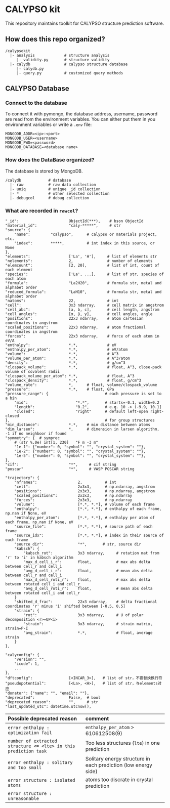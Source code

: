 # CALYPSO kit

This repository maintains toolkit for CALYPSO structure prediction software.

## How does this repo organized?

    /calypsokit
      |- analysis             # structure analysis
         |- validity.py       # structure validity
      |- calydb               # calypso structure database
         |- calydb.py
         |- query.py          # customized query methods

## CALYPSO Database

### Connect to the database

To connect it with pymongo, the database address, username, password are read from
the environment variables. You can either put them in you environment variables or
write a `.env` file:

```properties
MONGODB_ADDR=<ip>:<port>
MONGODB_USER=<username>
MONGODB_PWD=<password>
MONGODB_DATABASE=<database name>
```

### How does the DataBase organized?

The database is stored by MongoDB.

    /calydb            # database
      |- raw           # raw data collection
      |- uniq          # unique _id collection
      |- *             # other selected collection
      |- debugcol      # debug collection

### What are recorded in `rawcol`?


    "_id":                      ObjectId(***),    # bson ObjectId
    "material_id":              "caly-*****",     # str
    "source": {
        "name":         "calypso",      # calypso or materials project, etc.
        "index":        *****,          # int index in this source, or None
    },
    "elements":                 ['La', 'H'],     # list of elements str
    "nelements":                2,               # number of elements
    "elemcount":                [2, 20],         # list of int, count of each element
    "species":                  ['La', ...],     # list of str, species of each atom
    "formula":                  "La2H20",        # formula str, metal and alphabet order
    "reduced_formula":          "LaH10",         # formula str, metal and alphabet order
    "natoms":                   22,              # int
    "cell":                     3x3 ndarray,     # cell matrix in angstrom
    "cell_abc":                 [a, b, c],       # cell length, angstrom
    "cell_angles":              [α, β, γ],       # cell angles, angle
    "positions":                22x3 ndarray,    # atom cartesian coordinates in angstrom
    "scaled_positions":         22x3 ndarray,    # atom fractional coordinates in angstrom
    "forces":                   22x3 ndarray,    # force of each atom in eV/A
    "enthalpy":                 *.*,             # eV
    "enthalpy_per_atom":        *.*,             # eV/atom
    "volume":                   *.*,             # A^3
    "volume_per_atom":          *.*,             # A^3/atom
    "density":                  *.*,             # g/cm^3
    "clospack_volume":          *.*,             # float, A^3, close-pack volume of covalent radii
    "clospack_volume_per_atom": *.*,             # float, A^3
    "clospack_density":         *.*,             # float, g/cm^3
    "volume_rate":              *,      # float, volume/clospack_volume
    "pressure":                 *.*,    # float, GPa
    "pressure_range": {                         # each pressure is set to a bin
        "mid":                     "*.*",       # starts=-0.1, width=0.2
        "length":                  "0.2",       # e.g. 10 -> (-9.9, 10.1]
        "closed":                  "right"      # default left-open right-closed
    },                                          # for group structures
    "min_distance":             *.*,    # min distance between atoms
    "dim_larsen":               *,      # dimension in larsen algorithm, -1 if no neighboor if found
    "symmetry": {  # symprec
        # (str %.0e) int[1, 230]   "F m -3 m"         '
        "1e-1": {"number": 0, "symbol": "", "crystal_system": ""},
        "1e-2": {"number": 0, "symbol": "", "crystal_system": ""},
        "1e-5": {"number": 0, "symbol": "", "crystal_system": ""},
    },
    "cif":                      "*",     # cif string
    "poscar"                    "*",     # VASP POSCAR string

    "trajectory": {
        "nframes":                  2,          # int
        "cell":                     2x3x3,      # np.ndarray, angstrom
        "positions":                2x3x3,      # np.ndarray, angstrom
        "scaled_positions":         2x3x3,      # np.ndarray
        "forces":                   2x3x3,      # np.ndarray
        "volume":                   [*.*, *.*], # volume of each frame
        "enthalpy":                 [*.*, *.*], # enthalpy of each frame, np.nan if None, eV
        "enthalpy_per_atom":        [*.*, *.*], # enthalpy per atom of each frame, np.nan if None, eV
        "source_file":              [*.*, *.*], # source path of each frame
        "source_idx":               [*.*, *.*], # index in their source of each frame
        "source_dir":               "*",       # str, source dir
        "kabsch": {
            "kabsch_rot":           3x3 ndarray,     # rotation mat from 'r' to 'i' in kabsch algorithm
            "max_d_cell_i_r":       float,           # max abs delta between cell_r and cell_i
            "avg_d_cell_i_r":       float,           # mean abs delta between cell_r and cell_i
            "max_d_cell_roti_r":    float,           # max abs delta between rotated cell_i and cell_r
            "avg_d_cell_roti_r":    float,           # mean abs delta between rotated cell_i and cell_r
        }
        "shifted_d_frac":           22x3 ndarray,    # delta fractional coordinates 'r' minus 'i' shifted between [-0.5, 0.5]
        "strain": {
            "rot":                  3x3 ndarray,     # U of polar decomposition <r>=UP<i> 
            "strain":               3x3 ndarray,     # strain matrix, strain=P-I
            "avg_strain":           *.*,             # float, average strain
        }
    },

    "calyconfig": {
        "version": "",
        "icode": 1,
        ...
    },
    "dftconfig":                [<INCAR_3>],   # list of str，不要替换换行符
    "pseudopotential":          [<La>, <H>],   # list of str，与elements对应
    "donator": {"name": "", "email": ""},
    "deprecated":               False,  # bool
    "deprecated_reason":        "",     # str
    "last_updated_utc": datetime.utcnow(),

| Possible deprecated reason | comment|
| :-                         | :-     |
| `error enthalpy : optimization fail` | `enthalpy_per_atom` > 610612508(9) |
| `number of extracted structure <= <lte> in this prediction task` | Too less structures (`lte`) in one prediction |
| `error enthalpy : solitary and too small` | Solitary energy structure in each prediction (low energy side) |
| `error structure : isolated atoms`| atoms too discrate in crystal prediction |
| `error structure : unreasonable` |  |
